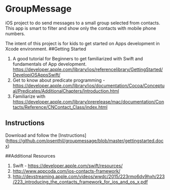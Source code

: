 # GroupMessage
iOS project to do send messages to a small group selected from contacts. This app is smart to filter and show only the contacts with mobile phone numbers.

The intent of this project is for kids to get started on Apps development in Xcode environment. 
##Getting Started
1.	A good tutorial for Beginners to get familiarized with Swift and fundamentals of App development. https://developer.apple.com/library/ios/referencelibrary/GettingStarted/DevelopiOSAppsSwift/ 
2.	Get to know about predicate programming -https://developer.apple.com/library/ios/documentation/Cocoa/Conceptual/Predicates/AdditionalChapters/Introduction.html
3.	Familiarize with https://developer.apple.com/library/prerelease/mac/documentation/Contacts/Reference/CNContact_Class/index.html

## Instructions
Download and follow the [Instructions] (https://github.com/psenthil/groupmessage/blob/master/gettingstarted.docx)

##Additional Resources
1. Swift - https://developer.apple.com/swift/resources/
2. http://www.appcoda.com/ios-contacts-framework/
3. http://devstreaming.apple.com/videos/wwdc/2015/223rmo6dv9hxh/223/223_introducing_the_contacts_framework_for_ios_and_os_x.pdf


